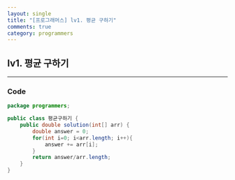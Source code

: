 ```yaml
---
layout: single
title: "[프로그래머스] lv1. 평균 구하기"
comments: true
category: programmers
---
```


## lv1.   평균 구하기

---

### Code

```java
package programmers;

public class 평균구하기 {
    public double solution(int[] arr) {
        double answer = 0;
        for(int i=0; i<arr.length; i++){
            answer += arr[i];
        }
        return answer/arr.length;
    }
}

```
